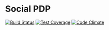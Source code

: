 # Social PDP

[![Build Status](https://semaphoreci.com/api/v1/projects/49562e68-48ac-41a3-a63b-77ac69b45fa8/545664/badge.svg)](https://semaphoreci.com/kirill_kayumov/social_pdp)
[![Test Coverage](https://codeclimate.com/github/KirillKayumov/social_pdp/badges/coverage.svg)](https://codeclimate.com/github/KirillKayumov/social_pdp/coverage)
[![Code Climate](https://codeclimate.com/github/KirillKayumov/social_pdp/badges/gpa.svg)](https://codeclimate.com/github/KirillKayumov/social_pdp)
